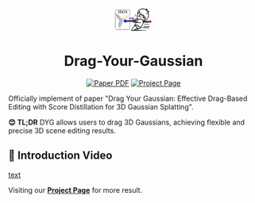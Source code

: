 <p align="center">
  <img width="15%" src="assets/logo1.png"/>
</p>

<p align="center">
<!--   <h1 align="center"><img height="100" src="https://github.com/imlixinyang/director3d-page/raw/master/assets/icon.ico"></h1> -->
  <h1 align="center"> Drag-Your-Gaussian</h1>
  <p align="center">
        <a href=""><img src='https://img.shields.io/badge/arXiv-DYG-red?logo=arxiv' alt='Paper PDF'></a>
        <a href='https://quyans.github.io/Drag-Your-Gaussian/'><img src='https://img.shields.io/badge/Project_Page-DYG-green' alt='Project Page'></a>
  </p>
  <p>Officially implement of paper "Drag Your Gaussian: Effective Drag-Based Editing with Score Distillation for 3D Gaussian Splatting".</p>

**😊 TL;DR**
DYG allows users to drag 3D Gaussians, achieving flexible and precise 3D scene editing results.


## 🎥 Introduction Video

[text](https://github.com/user-attachments/assets/dd392b1e-3acc-4745-a4f4-940d5d3f44b0)

Visiting our [**Project Page**](https://quyans.github.io/Drag-Your-Gaussian/) for more result.
